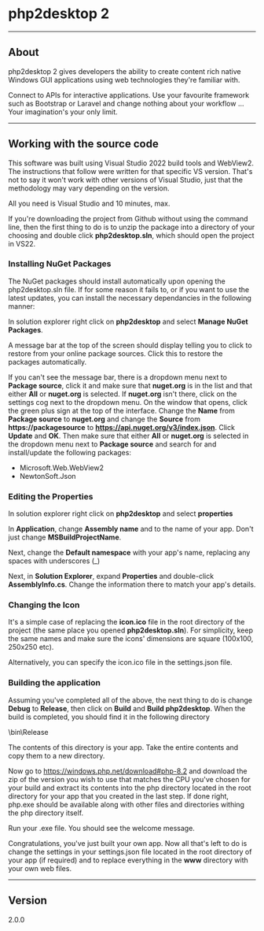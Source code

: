# php2desktop 2

-----

## About

php2desktop 2 gives developers the ability to create content rich native Windows GUI applications using web technologies they're familiar with.

Connect to APIs for interactive applications. Use your favourite framework such as Bootstrap or Laravel and change nothing about your workflow ... Your imagination's your only limit.

-----

## Working with the source code

This software was built using Visual Studio 2022 build tools and WebView2. The instructions that follow were written for that specific VS version. That's not to say it won't work with other versions of Visual Studio, just that the methodology may vary depending on the version.

All you need is Visual Studio and 10 minutes, max.

If you're downloading the project from Github without using the command line, then the first thing to do is to unzip the package into a directory of your choosing and double click **php2desktop.sln**, which should open the project in VS22.

### Installing NuGet Packages

The NuGet packages should install automatically upon opening the php2desktop.sln file. If for some reason it fails to, or if you want to use the latest updates, you can install the necessary dependancies in the following manner:

In solution explorer right click on **php2desktop** and select **Manage NuGet Packages**. 

A message bar at the top of the screen should display telling you to click to restore from your online package sources. Click this to restore the packages automatically.

If you can't see the message bar, there is a dropdown menu next to **Package source**, click it and make sure that **nuget.org** is in the list and that either **All** or **nuget.org** is selected. If **nuget.org** isn't there, click on the settings cog next to the dropdown menu. On the window that opens, click the green plus sign at the top of the interface. Change the **Name** from **Package source** to **nuget.org** and change the **Source** from **https://packagesource** to **https://api.nuget.org/v3/index.json**. Click **Update** and **OK**. Then make sure that either **All** or **nuget.org** is selected in the dropdown menu next to **Package source** and search for and install/update the following packages:

- Microsoft.Web.WebView2
- NewtonSoft.Json

### Editing the Properties

In solution explorer right click on **php2desktop** and select **properties**

In **Application**, change **Assembly name** and to the name of your app. Don't just change **MSBuildProjectName**.

Next, change the **Default namespace** with your app's name, replacing any spaces with underscores (_)

Next, in **Solution Explorer**, expand **Properties** and double-click **AssemblyInfo.cs**. Change the information there to match your app's details.

### Changing the Icon
It's a simple case of replacing the **icon.ico** file in the root directory of the project (the same place you opened **php2desktop.sln**). For simplicity, keep the same names and make sure the icons' dimensions are square (100x100, 250x250 etc).

Alternatively, you can specify the icon.ico file in the settings.json file.

### Building the application

Assuming you've completed all of the above, the next thing to do is change **Debug** to **Release**, then click on **Build** and **Build php2desktop**. When the build is completed, you should find it in the following directory

\bin\Release

The contents of this directory is your app. Take the entire contents and copy them to a new directory.

Now go to https://windows.php.net/download#php-8.2 and download the zip of the version you wish to use that matches the CPU you've chosen for your build and extract its contents into the php directory located in the root directory for your app that you created in the last step. If done right, php.exe should be available along with other files and directories withing the php directory itself.

Run your .exe file. You should see the welcome message.

Congratulations, you've just built your own app. Now all that's left to do is change the settings in your settings.json file located in the root directory of your app (if required) and to replace everything in the **www** directory with your own web files.

-----

## Version

2.0.0
